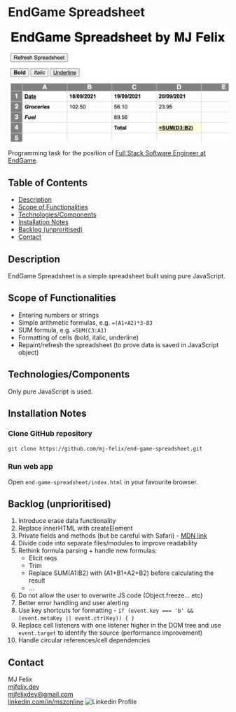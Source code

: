 # EndGame Spreadsheet

![Spreadsheet screenshot](img/screenshot.png)

Programming task for the position of [Full Stack Software Engineer at EndGame](https://www.end-game.com/career/full-stack-software-engineer).

## Table of Contents

  - [Description](#description)
  - [Scope of Functionalities](#scope-of-functionalities)
  - [Technologies/Components](#technologiescomponents)
  - [Installation Notes](#installation-notes)
  - [Backlog (unproritised)](#backlog-unprioritised)
  - [Contact](#contact)

## Description

EndGame Spreadsheet is a simple spreadsheet built using pure JavaScript.

## Scope of Functionalities

 - Entering numbers or strings
 - Simple arithmetic formulas, e.g. `=(A1+A2)*3-B3`
 - SUM formula, e.g. `=SUM(C3:A1)`
 - Formatting of cells (bold, italic, underline)
 - Repaint/refresh the spreadsheet (to prove data is saved in JavaScript object)


## Technologies/Components

Only pure JavaScript is used.

## Installation Notes

### Clone GitHub repository

```
git clone https://github.com/mj-felix/end-game-spreadsheet.git
```

### Run web app

Open `end-game-spreadsheet/index.html` in your favourite browser.

## Backlog (unprioritised)

1. Introduce erase data functionality
2. Replace innerHTML with createElement
3. Private fields and methods (but be careful with Safari) - [MDN link](https://developer.mozilla.org/en-US/docs/Web/JavaScript/Reference/Classes/Private_class_fields)
4. Divide code into separate files/modules to improve readability
5. Rethink formula parsing + handle new formulas:
   - Elicit reqs
   - Trim
   - Replace SUM(A1:B2) with (A1+B1+A2+B2) before calculating the result
   - ...
6. Do not allow the user to overwrite JS code (Object.freeze... etc)
7. Better error handling and user alerting
8. Use key shortcuts for formatting - `if (event.key === 'b' && (event.metaKey || event.ctrlKey)) { }`
9. Replace cell listeners with one listener higher in the DOM tree and use `event.target` to identify the source (performance improvement)
10. Handle circular references/cell dependencies

## Contact

MJ Felix<br>
[mjfelix.dev](https://mjfelix.dev)<br>
mjfelixdev@gmail.com<br>
[linkedin.com/in/mszonline](https://www.linkedin.com/in/mjfelix/) ![Linkedin Profile](https://i.stack.imgur.com/gVE0j.png)
